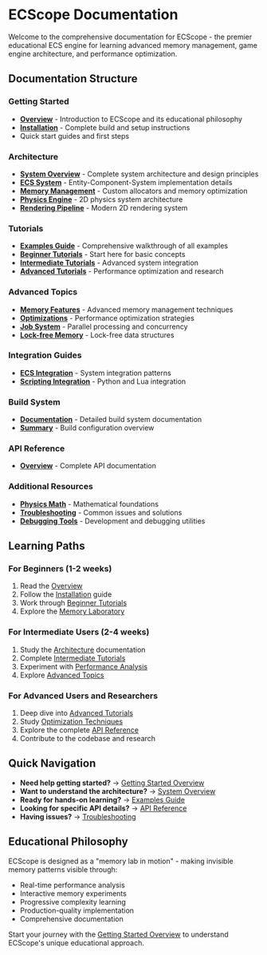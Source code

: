 # ECScope Documentation

Welcome to the comprehensive documentation for ECScope - the premier educational ECS engine for learning advanced memory management, game engine architecture, and performance optimization.

## Documentation Structure

### Getting Started
- **[Overview](getting-started/overview.md)** - Introduction to ECScope and its educational philosophy
- **[Installation](getting-started/installation.md)** - Complete build and setup instructions
- Quick start guides and first steps

### Architecture
- **[System Overview](architecture/overview.md)** - Complete system architecture and design principles
- **[ECS System](architecture/ecs-system.md)** - Entity-Component-System implementation details
- **[Memory Management](architecture/memory-management.md)** - Custom allocators and memory optimization
- **[Physics Engine](architecture/physics-engine.md)** - 2D physics system architecture
- **[Rendering Pipeline](architecture/rendering-pipeline.md)** - Modern 2D rendering system

### Tutorials
- **[Examples Guide](tutorials/examples-guide.md)** - Comprehensive walkthrough of all examples
- **[Beginner Tutorials](tutorials/beginner/)** - Start here for basic concepts
- **[Intermediate Tutorials](tutorials/intermediate/)** - Advanced system integration
- **[Advanced Tutorials](tutorials/advanced/)** - Performance optimization and research

### Advanced Topics
- **[Memory Features](advanced/memory-features.md)** - Advanced memory management techniques
- **[Optimizations](advanced/optimizations.md)** - Performance optimization strategies
- **[Job System](advanced/job-system.md)** - Parallel processing and concurrency
- **[Lock-free Memory](advanced/lock-free-memory.md)** - Lock-free data structures

### Integration Guides
- **[ECS Integration](integration/ecs-integration.md)** - System integration patterns
- **[Scripting Integration](integration/scripting-integration.md)** - Python and Lua integration

### Build System
- **[Documentation](build-system/documentation.md)** - Detailed build system documentation
- **[Summary](build-system/summary.md)** - Build configuration overview

### API Reference
- **[Overview](api-reference/overview.md)** - Complete API documentation

### Additional Resources
- **[Physics Math](physics_math.md)** - Mathematical foundations
- **[Troubleshooting](TROUBLESHOOTING.md)** - Common issues and solutions
- **[Debugging Tools](DEBUGGING_TOOLS.md)** - Development and debugging utilities

## Learning Paths

### For Beginners (1-2 weeks)
1. Read the [Overview](getting-started/overview.md)
2. Follow the [Installation](getting-started/installation.md) guide
3. Work through [Beginner Tutorials](tutorials/beginner/)
4. Explore the [Memory Laboratory](tutorials/intermediate/memory-laboratory.md)

### For Intermediate Users (2-4 weeks)
1. Study the [Architecture](architecture/) documentation
2. Complete [Intermediate Tutorials](tutorials/intermediate/)
3. Experiment with [Performance Analysis](tutorials/advanced/performance-analysis.md)
4. Explore [Advanced Topics](advanced/)

### For Advanced Users and Researchers
1. Deep dive into [Advanced Tutorials](tutorials/advanced/)
2. Study [Optimization Techniques](tutorials/advanced/optimization-techniques.md)
3. Explore the complete [API Reference](api-reference/)
4. Contribute to the codebase and research

## Quick Navigation

- **Need help getting started?** → [Getting Started Overview](getting-started/overview.md)
- **Want to understand the architecture?** → [System Overview](architecture/overview.md)
- **Ready for hands-on learning?** → [Examples Guide](tutorials/examples-guide.md)
- **Looking for specific API details?** → [API Reference](api-reference/overview.md)
- **Having issues?** → [Troubleshooting](TROUBLESHOOTING.md)

## Educational Philosophy

ECScope is designed as a "memory lab in motion" - making invisible memory patterns visible through:
- Real-time performance analysis
- Interactive memory experiments
- Progressive complexity learning
- Production-quality implementation
- Comprehensive documentation

Start your journey with the [Getting Started Overview](getting-started/overview.md) to understand ECScope's unique educational approach.
